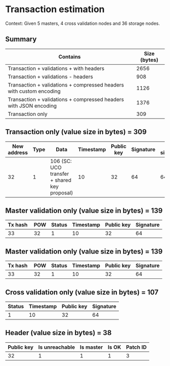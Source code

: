 # Transaction estimation

Context: Given 5 masters, 4 cross validation nodes and 36 storage nodes.

## Summary

| Contains | Size (bytes) |
| -----|--------------|
| Transaction + validations + with headers | 2656 |
| Transaction + validations - headers | 908 |
| Transaction + validations + compressed headers with custom encoding | 1126 |
| Transaction + validations + compressed headers with JSON encoding | 1376 |
| Transaction only | 309 |

## Transaction only (value size in bytes) = 309

| New address | Type | Data | Timestamp | Public key | Signature | Origin signature |
|---------|------|------|-----------|------------|-----------|------------------|
| 32 | 1 | 106 (SC: UCO transfer + shared key proposal) | 10 | 32 | 64 | 64

## Master validation only (value size in bytes) = 139
| Tx hash | POW | Status | Timestamp | Public key | Signature |
|------------------|-----|--------|-----------|------------|-----------|
| 33 | 32 | 1 | 10 | 32 | 64 |

## Master validation only (value size in bytes) = 139
| Tx hash | POW | Status | Timestamp | Public key | Signature |
|---------|-----|--------|-----------|------------|-----------|
| 33 | 32 | 1 | 10 | 32 | 64 |


## Cross validation only (value size in bytes) = 107
| Status | Timestamp | Public key | Signature|
|--------|-----------|------------|----------|
| 1 | 10 | 32 | 64 |

## Header (value size in bytes) = 38
| Public key | Is unreachable | Is master | Is OK | Patch ID |
|------------|----------------|-----------|-------|----------|
| 32 | 1 | 1 | 1 | 3 |